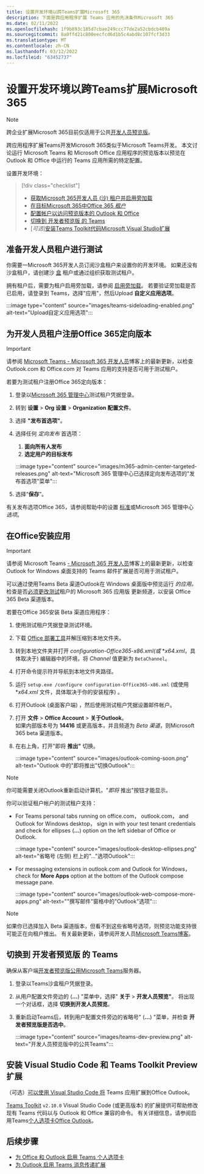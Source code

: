 ```yaml
---
title: 设置开发环境以跨Teams扩展Microsoft 365
description: 下面是跨应用程序扩展 Teams 应用的先决条件Microsoft 365
ms.date: 02/11/2022
ms.openlocfilehash: 1f9b893c185d7cbae249ccc77de2a52cbdcb409a
ms.sourcegitcommit: 8a0ffd21c800eecfcd6d1b5c4abd8c107fcf3d33
ms.translationtype: MT
ms.contentlocale: zh-CN
ms.lasthandoff: 03/12/2022
ms.locfileid: "63452737"
---
```

# <a name="set-up-your-dev-environment-for-extending-teams-apps-across-microsoft-365"></a>设置开发环境以跨Teams扩展Microsoft 365

> [!NOTE]
> 跨企业扩展Microsoft 365目前仅适用于公共[开发人员预览版](~/resources/dev-preview/developer-preview-intro.md)。

跨应用程序扩展Teams开发Microsoft 365类似于Microsoft Teams开发。 本文讨论运行 Microsoft Teams 和 Microsoft Office 应用程序的预览版本以预览在 Outlook 和 Office 中运行的 Teams 应用所需的特定配置。

设置开发环境：

> [!div class="checklist"]
>
> * [获取Microsoft 365开发人员 (沙) 租户并启用旁加载](#prepare-a-developer-tenant-for-testing)
> * [在目标Microsoft 365中Office 365 *租户*](#enroll-your-developer-tenant-for-office-365-targeted-releases)
> * [配置帐户以访问预览版本的 Outlook 和 Office](#install-office-apps-in-your-test-environment)
> * [切换到 开发者预览版 的 Teams](#switch-to-the-developer-preview-version-of-teams)
> * [*可选*][安装Teams Toolkit代码Microsoft Visual Studio扩展](#install-visual-studio-code-and-teams-toolkit-preview-extension)

## <a name="prepare-a-developer-tenant-for-testing"></a>准备开发人员租户进行测试

你需要一Microsoft 365开发人员订阅沙盒租户来设置你的开发环境。 如果还没有沙盒租户，请创建沙 [盒](/office/developer-program/microsoft-365-developer-program-get-started) 租户或通过组织获取测试租户。

拥有租户后，需要为租户启用旁加载，请参阅 [启用旁加载](/microsoftteams/platform/concepts/build-and-test/prepare-your-o365-tenant#enable-custom-teams-apps-and-turn-on-custom-app-uploading)。 若要验证旁加载是否已启用，请登录到 Teams，选择"应用"，然后Upload  **自定义应用选项**。

:::image type="content" source="images/teams-sideloading-enabled.png" alt-text="Upload自定义应用选项":::

## <a name="enroll-your-developer-tenant-for-office-365-targeted-releases"></a>为开发人员租户注册Office 365定向版本

> [!IMPORTANT]
> 请参阅 [Microsoft Teams - Microsoft 365 开发人员](https://devblogs.microsoft.com/microsoft365dev/)博客上的最新更新，以检查 Outlook.com 和 Office.com 对 Teams 应用的支持是否可用于测试租户。

若要为测试租户注册Office 365定向版本：

1. 登录以[Microsoft 365 管理中心](https://admin.microsoft.com)测试租户凭据登录。
1. 转到 **设置** > **Org 设置** > **Organization 配置文件**。
1. 选择 **"发布首选项"**。
1. 选择任何 *定向发布* 首选项：
    1. **面向所有人发布**
    1. **选定用户的目标发布**

    :::image type="content" source="images/m365-admin-center-targeted-releases.png" alt-text="Microsoft 365 管理中心已选择定向发布选项的&quot;发布首选项&quot;菜单":::

1. 选择“**保存**”。

有关发布选项Office 365，请参阅帮助中的设置 [标准](/microsoft-365/admin/manage/release-options-in-office-365?view=o365-worldwide&preserve-view=true#targeted-release)或Microsoft 365 管理中心 *选项*。

## <a name="install-office-apps-in-your-test-environment"></a>在Office安装应用

> [!IMPORTANT]
> 请参阅 Microsoft Teams [- Microsoft 365 开发人员](https://devblogs.microsoft.com/microsoft365dev/)博客上的最新更新，以检查 Outlook for Windows 桌面支持的 Teams 邮件扩展是否可用于测试租户。

可以通过使用Teams Beta 渠道Outlook在 Windows 桌面版中预览运行 *的应用。* 检查是否[必须更改测试](/deployoffice/change-update-channels?WT.mc_id=M365-MVP-5002016)租户的 Microsoft 365 应用版 更新频道，以安装 Office 365 Beta 渠道版本。

若要在Office 365安装 Beta 渠道应用程序：

1. 使用测试租户凭据登录测试环境。
1. 下载 [Office 部署工具](https://www.microsoft.com/download/details.aspx?id=49117)并解压缩到本地文件夹。
1. 转到本地文件夹并打开 *configuration-Office365-x86.xml(或* **x64.xml*，具体取决于) 编辑器中的环境，将 *Channel* 值更新为 `BetaChannel`。
1. 打开命令提示符并导航到本地文件夹路径。
1. 运行 `setup.exe /configure configuration-Office365-x86.xml` (或使用 **x64.xml* 文件，具体取决于你的安装程序) 。
1. 打开Outlook (桌面客户端) ，然后使用测试租户凭据设置邮件帐户。
1. 打开 **文件** > **Office Account** >  **关于Outlook**。  
   如果内部版本号为 **14416** 或更高版本，并且频道为 *Beta 渠道*，则Microsoft 365 beta 渠道版本。
1. 在右上角，打开"即将 **推出"** 切换。

    :::image type="content" source="images/outlook-coming-soon.png" alt-text="Outlook 中的&quot;即将推出&quot;切换Outlook":::

> [!NOTE]
> 你可能需要关闭Outlook重新启动计算机，"*即将* 推出"按钮才能显示。

你可以验证租户帐户的测试租户支持：

* For Teams personal tabs running on office.com， outlook.com， and Outlook for Windows desktop， sign in with your test tenant credentials and check for ellipses (**...**) option on the left sidebar of Office or Outlook.

    :::image type="content" source="images/outlook-desktop-ellipses.png" alt-text="省略号 (左侧) 栏上的&quot;...&quot;选项Outlook":::

* For messaging extensions in outlook.com and Outlook for Windows， check for **More Apps** option at the bottom of the Outlook compose message pane.

    :::image type="content" source="images/outlook-web-compose-more-apps.png" alt-text="&quot;撰写邮件&quot;窗格中的&quot;Outlook&quot;选项":::

> [!NOTE]
> 如果你已选择加入 Beta 渠道版本，但看不到这些省略号选项，则预览功能支持很可能正在向租户推出。 有关最新更新，请参阅开发人员[Microsoft Teams博客](https://devblogs.microsoft.com/microsoft365dev/)。

## <a name="switch-to-the-developer-preview-version-of-teams"></a>切换到 开发者预览版 的 Teams

确保从客户端[开发者预览版公用Microsoft Teams](../resources/dev-preview/developer-preview-intro.md)服务器。

1. 登录以Teams沙盒租户凭据登录。
1. 从用户配置文件旁边的 (**...**) "菜单中，选择" **关于** > **开发人员预览"**。 将出现一个对话框，选择 **切换到开发人员预览**。
1. 重新启动Teams后，转到用户配置文件旁边的省略号" (**...**) "菜单，并检查 **开发者预览版是否选中**。

    :::image type="content" source="images/teams-dev-preview.png" alt-text="开发人员预览版中的公共Teams":::

## <a name="install-visual-studio-code-and-teams-toolkit-preview-extension"></a>安装 Visual Studio Code 和 Teams Toolkit Preview 扩展

（可选）[可以使用 Visual Studio Code 将](https://code.visualstudio.com/) Teams 应用扩展到Office Outlook。

[Teams Toolkit](https://aka.ms/teams-toolkit) `v2.10.0` Visual Studio Code (或更高版本) 的扩展提供可帮助修改现有 Teams 代码以与 Outlook 和 Office 兼容的命令。 有关详细信息，请参阅启用Teams[个人选项卡Office Outlook](extend-m365-teams-personal-tab.md)。

## <a name="next-steps"></a>后续步骤

* [为 Office 和 Outlook 启用 Teams 个人选项卡](extend-m365-teams-personal-tab.md)
* [为 Outlook 启用 Teams 消息传递扩展](extend-m365-teams-message-extension.md)
